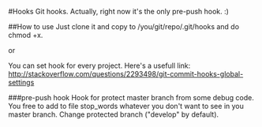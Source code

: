 #Hooks
Git hooks. Actually, right now it's the only pre-push hook. :) 

##How to use
Just clone it and copy to /you/git/repo/.git/hooks and do chmod +x.

or

You can set hook for every project. Here's a usefull link: http://stackoverflow.com/questions/2293498/git-commit-hooks-global-settings

###pre-push hook
Hook for protect master branch from some debug code. You free to add to file stop_words whatever you don't want to see in you master branch. Change protected branch ("develop" by default).
